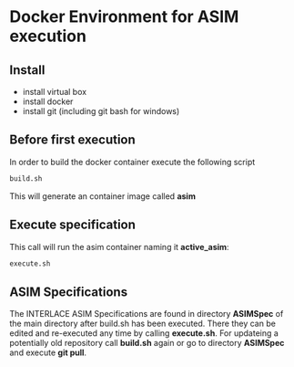 # Docker Environment for ASIM execution

## Install

  * install virtual box
  * install docker
  * install git (including git bash for windows)

## Before first execution

In order to build the docker container execute the following script

```bash
build.sh
```

This will generate an container image called **asim**

## Execute specification

This call will run the asim container naming it **active_asim**:

```bash
execute.sh
```

## ASIM Specifications

The INTERLACE ASIM Specifications are found in directory **ASIMSpec** of the main directory after build.sh has been executed. There they can be edited and re-executed any time by calling **execute.sh**. For updateing a potentially old repository call **build.sh** again or go to directory **ASIMSpec** and execute **git pull**. 
